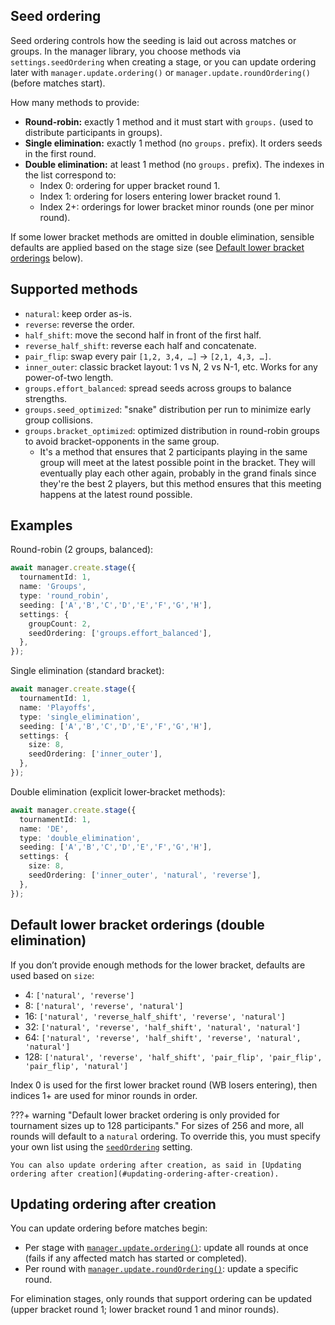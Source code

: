 ## Seed ordering

Seed ordering controls how the seeding is laid out across matches or groups. In the manager library, you choose methods via `settings.seedOrdering` when creating a stage, or you can update ordering later with `manager.update.ordering()` or `manager.update.roundOrdering()` (before matches start).

How many methods to provide:

- **Round-robin:** exactly 1 method and it must start with `groups.` (used to distribute participants in groups).
- **Single elimination:** exactly 1 method (no `groups.` prefix). It orders seeds in the first round.
- **Double elimination:** at least 1 method (no `groups.` prefix). The indexes in the list correspond to:
    - Index 0: ordering for upper bracket round 1.
    - Index 1: ordering for losers entering lower bracket round 1.
    - Index 2+: orderings for lower bracket minor rounds (one per minor round).

If some lower bracket methods are omitted in double elimination, sensible defaults are applied based on the stage size (see [Default lower bracket orderings](#default-lower-bracket-orderings-double-elimination) below).


## Supported methods

- `natural`: keep order as-is.
- `reverse`: reverse the order.
- `half_shift`: move the second half in front of the first half.
- `reverse_half_shift`: reverse each half and concatenate.
- `pair_flip`: swap every pair `[1,2, 3,4, …]` → `[2,1, 4,3, …]`.
- `inner_outer`: classic bracket layout: 1 vs N, 2 vs N-1, etc. Works for any power-of-two length.
- `groups.effort_balanced`: spread seeds across groups to balance strengths.
- `groups.seed_optimized`: "snake" distribution per run to minimize early group collisions.
- `groups.bracket_optimized`: optimized distribution in round-robin groups to avoid bracket-opponents in the same group.
    - It's a method that ensures that 2 participants playing in the same group will meet at the latest possible point in the bracket.
      They will eventually play each other again, probably in the grand finals since they're the best 2 players,
      but this method ensures that this meeting happens at the latest round possible.


## Examples

Round-robin (2 groups, balanced):

```ts
await manager.create.stage({
  tournamentId: 1,
  name: 'Groups',
  type: 'round_robin',
  seeding: ['A','B','C','D','E','F','G','H'],
  settings: {
    groupCount: 2,
    seedOrdering: ['groups.effort_balanced'],
  },
});
```

Single elimination (standard bracket):

```ts
await manager.create.stage({
  tournamentId: 1,
  name: 'Playoffs',
  type: 'single_elimination',
  seeding: ['A','B','C','D','E','F','G','H'],
  settings: {
    size: 8,
    seedOrdering: ['inner_outer'],
  },
});
```

Double elimination (explicit lower‑bracket methods):

```ts
await manager.create.stage({
  tournamentId: 1,
  name: 'DE',
  type: 'double_elimination',
  seeding: ['A','B','C','D','E','F','G','H'],
  settings: {
    size: 8,
    seedOrdering: ['inner_outer', 'natural', 'reverse'],
  },
});
```


## Default lower bracket orderings (double elimination)

If you don’t provide enough methods for the lower bracket, defaults are used based on `size`:

- 4: `['natural', 'reverse']`
- 8: `['natural', 'reverse', 'natural']`
- 16: `['natural', 'reverse_half_shift', 'reverse', 'natural']`
- 32: `['natural', 'reverse', 'half_shift', 'natural', 'natural']`
- 64: `['natural', 'reverse', 'half_shift', 'reverse', 'natural', 'natural']`
- 128: `['natural', 'reverse', 'half_shift', 'pair_flip', 'pair_flip', 'pair_flip', 'natural']`

Index 0 is used for the first lower bracket round (WB losers entering), then indices 1+ are used for minor rounds in order.

???+ warning "Default lower bracket ordering is only provided for tournament sizes up to 128 participants."
    For sizes of 256 and more, all rounds will default to a `natural` ordering. To override this, you must specify your own list using the [`seedOrdering`](/brackets-docs/reference/model/interfaces/StageSettings.html#seedOrdering) setting.

    You can also update ordering after creation, as said in [Updating ordering after creation](#updating-ordering-after-creation).

## Updating ordering after creation

You can update ordering before matches begin:

- Per stage with [`manager.update.ordering()`](/brackets-docs/reference/manager/classes/Update.html#ordering): update all rounds at once (fails if any affected match has started or completed).
- Per round with [`manager.update.roundOrdering()`](/brackets-docs/reference/manager/classes/Update.html#roundOrdering): update a specific round.

For elimination stages, only rounds that support ordering can be updated (upper bracket round 1; lower bracket round 1 and minor rounds).